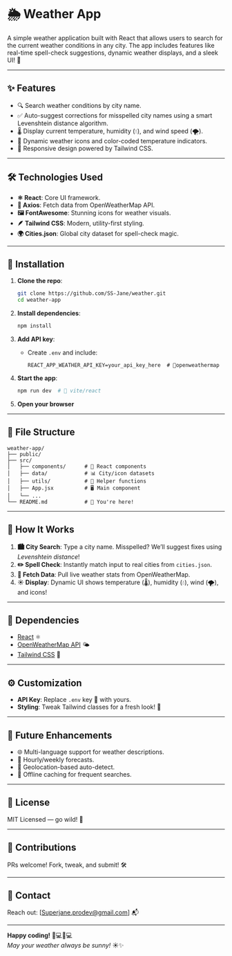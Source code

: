 
# 🌦️ Weather App

A simple weather application built with React that allows users to search for the current weather conditions in any city. The app includes features like real-time spell-check suggestions, dynamic weather displays, and a sleek UI! 🚀

---

## ✨ Features

- 🔍 Search weather conditions by city name.
- ✅ Auto-suggest corrections for misspelled city names using a smart Levenshtein distance algorithm.
- 🌡️ Display current temperature, humidity (💧), and wind speed (🌪️).
- 🎨 Dynamic weather icons and color-coded temperature indicators.
- 📱 Responsive design powered by Tailwind CSS.

---

## 🛠️ Technologies Used

- **⚛️ React**: Core UI framework.
- **🚀 Axios**: Fetch data from OpenWeatherMap API.
- **🖼️ FontAwesome**: Stunning icons for weather visuals.
- **🪶 Tailwind CSS**: Modern, utility-first styling.
- **🌍 Cities.json**: Global city dataset for spell-check magic.

---

## 🚀 Installation

1. **Clone the repo**:
   ```bash
   git clone https://github.com/SS-Jane/weather.git
   cd weather-app
   ```

2. **Install dependencies**:
   ```bash
   npm install
   ```

3. **Add API key**:
   - Create `.env` and include:
     ```env
     REACT_APP_WEATHER_API_KEY=your_api_key_here  # 🔑openweathermap
     ```

4. **Start the app**:
   ```bash
   npm run dev  # 🚀 vite/react
   ```

5. **Open your browser** 
   
---

## 📁 File Structure

```
weather-app/
├── public/
├── src/
│   ├── components/      # 🧩 React components
│   ├── data/            # 📊 City/icon datasets
│   ├── utils/           # 🔧 Helper functions
│   ├── App.jsx          # 🖥️ Main component
│   └── ...             
└── README.md            # 📖 You're here!
```

---

## 🌟 How It Works

1. **🏙️ City Search**: Type a city name. Misspelled? We’ll suggest fixes using *Levenshtein distance*!
2. **✏️ Spell Check**: Instantly match input to real cities from `cities.json`.
3. **📡 Fetch Data**: Pull live weather stats from OpenWeatherMap.
4. **☀️ Display**: Dynamic UI shows temperature (🌡️), humidity (💧), wind (🌪️), and icons!

---

## 🔗 Dependencies

- [React](https://reactjs.org/) ⚛️
- [OpenWeatherMap API](https://openweathermap.org/api) 🌤️
- [Tailwind CSS](https://tailwindcss.com/) 🎨

---

## ⚙️ Customization

- **API Key**: Replace `.env` key 🔑 with yours.
- **Styling**: Tweak Tailwind classes for a fresh look! 💅

---

## 🚧 Future Enhancements

- 🌐 Multi-language support for weather descriptions.
- 📅 Hourly/weekly forecasts.
- 📍 Geolocation-based auto-detect.
- 💾 Offline caching for frequent searches.

---

## 📜 License

MIT Licensed — go wild! 🎉

---

## 🤝 Contributions

PRs welcome! Fork, tweak, and submit! 🛠️

---

## 📧 Contact

Reach out: [Superjane.prodev@gmail.com] 📬

---

**Happy coding!** 👨💻👩💻  
*May your weather always be sunny!* ☀️✨